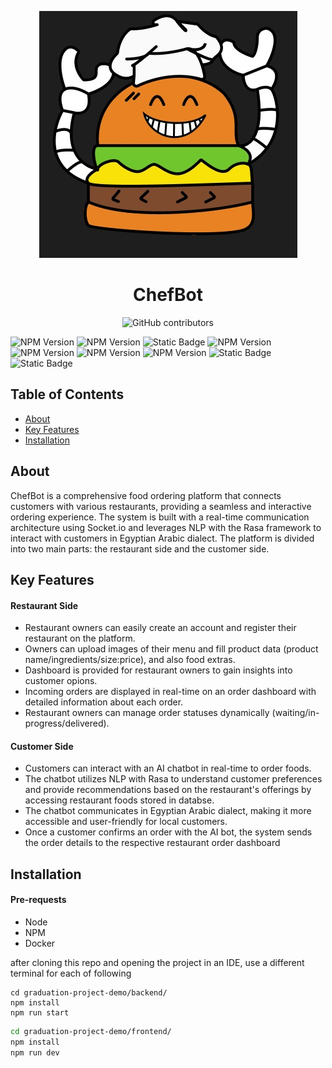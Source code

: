 <div align="center">
  
  ![ChefBot](Images/ChefBot.jpg)
  <h1>ChefBot</h1>
  
  ![GitHub contributors](https://img.shields.io/github/contributors/AdhamMagdy1/graduation-project-demo?logo=github&label=Contributors)
</div>


![NPM Version](https://img.shields.io/npm/v/express?logo=express&label=Express)
![NPM Version](https://img.shields.io/npm/v/socket.io?logo=socket.io&label=Socket.io)
![Static Badge](https://img.shields.io/badge/PostgreSQL-grey?logo=PostgreSQL)
![NPM Version](https://img.shields.io/npm/v/sequelize?logo=sequelize&label=Sequelize)
![NPM Version](https://img.shields.io/npm/v/passport?logo=passport&label=Passport)
![NPM Version](https://img.shields.io/npm/v/react?logo=react&label=React)
![NPM Version](https://img.shields.io/npm/v/vite?logo=vite&label=Vite)
![Static Badge](https://img.shields.io/badge/RASA-NPL_Framework-red?logo=rasa)
![Static Badge](https://img.shields.io/badge/Docker-grey?logo=Docker)


## Table of Contents

- [About](#about)
- [Key Features](#key-features)
- [Installation](#installation)

## About


ChefBot is a comprehensive food ordering platform that connects customers with various restaurants, providing a seamless and interactive ordering experience. The system is built with a real-time communication architecture using Socket.io and leverages NLP with the Rasa framework to interact with customers in Egyptian Arabic dialect. The platform is divided into two main parts: the restaurant side and the customer side.


## Key Features

<div>
  <h4>Restaurant Side</h4>
</div>

- Restaurant owners can easily create an account and register their restaurant on the platform.
- Owners can upload images of their menu and fill product data (product name/ingredients/size:price), and also food extras.
- Dashboard is provided for restaurant owners to gain insights into customer opions.
- Incoming orders are displayed in real-time on an order dashboard with detailed information about each order.
- Restaurant owners can manage order statuses dynamically (waiting/in-progress/delivered).

<div>
  <h4>Customer Side</h4>
</div>


- Customers can interact with an AI chatbot in real-time to order foods.
- The chatbot utilizes NLP with Rasa to understand customer preferences and provide recommendations based on the restaurant's offerings by accessing restaurant foods stored in databse.
- The chatbot communicates in Egyptian Arabic dialect, making it more accessible and user-friendly for local customers.
- Once a customer confirms an order with the AI bot, the system sends the order details to the respective restaurant order dashboard


## Installation



<div>
  <h4>Pre-requests</h4>
</div>

- Node
- NPM
- Docker


after cloning this repo and opening the project in an IDE, use a different terminal for each of following

```shell
cd graduation-project-demo/backend/
npm install
npm run start
```


```bash
cd graduation-project-demo/frontend/
npm install
npm run dev
```

